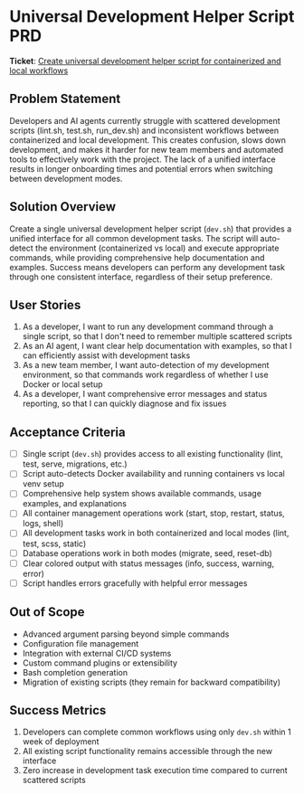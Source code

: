 # Universal Development Helper Script PRD

**Ticket**: [Create universal development helper script for containerized and local workflows](https://github.com/MarcinOrlowski/pyggy-expense-tracker/issues/181)

## Problem Statement

Developers and AI agents currently struggle with scattered development scripts (lint.sh, test.sh,
run_dev.sh) and inconsistent workflows between containerized and local development. This creates
confusion, slows down development, and makes it harder for new team members and automated tools to
effectively work with the project. The lack of a unified interface results in longer onboarding
times and potential errors when switching between development modes.

## Solution Overview

Create a single universal development helper script (`dev.sh`) that provides a unified interface for
all common development tasks. The script will auto-detect the environment (containerized vs local)
and execute appropriate commands, while providing comprehensive help documentation and examples.
Success means developers can perform any development task through one consistent interface,
regardless of their setup preference.

## User Stories

1. As a developer, I want to run any development command through a single script, so that I don't
   need to remember multiple scattered scripts
1. As an AI agent, I want clear help documentation with examples, so that I can efficiently assist
   with development tasks
1. As a new team member, I want auto-detection of my development environment, so that commands work
   regardless of whether I use Docker or local setup
1. As a developer, I want comprehensive error messages and status reporting, so that I can quickly
   diagnose and fix issues

## Acceptance Criteria

- [ ] Single script (`dev.sh`) provides access to all existing functionality (lint, test, serve, migrations, etc.)
- [ ] Script auto-detects Docker availability and running containers vs local venv setup
- [ ] Comprehensive help system shows available commands, usage examples, and explanations
- [ ] All container management operations work (start, stop, restart, status, logs, shell)
- [ ] All development tasks work in both containerized and local modes (lint, test, scss, static)
- [ ] Database operations work in both modes (migrate, seed, reset-db)
- [ ] Clear colored output with status messages (info, success, warning, error)
- [ ] Script handles errors gracefully with helpful error messages

## Out of Scope

- Advanced argument parsing beyond simple commands
- Configuration file management
- Integration with external CI/CD systems
- Custom command plugins or extensibility
- Bash completion generation
- Migration of existing scripts (they remain for backward compatibility)

## Success Metrics

1. Developers can complete common workflows using only `dev.sh` within 1 week of deployment
2. All existing script functionality remains accessible through the new interface
3. Zero increase in development task execution time compared to current scattered scripts
